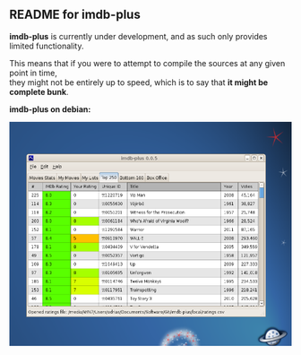 ## README for imdb-plus

<b>imdb-plus</b> is currently under development, and as such only provides limited functionality.

This means that if you were to attempt to compile the sources at any given point in time, <br />
they might not be entirely up to speed, which is to say that <b>it might be complete bunk</b>.<br />

<b>imdb-plus on debian:</b>

<img width="600" height="400" 
  src="https://github.com/honeymustard/imdb-plus/raw/master/local/ss-linux-1.png" 
  alt="imdb-plus on debian"
/>
